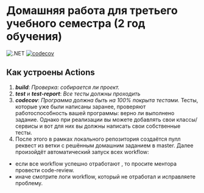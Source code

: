 # Домашняя работа для третьего учебного семестра (2 год обучения)

![.NET](https://github.com/H0TC00LER/dotnet-homeworks-2/actions/workflows/dotnet.yml/badge.svg)
[![codecov](https://codecov.io/gh/H0TC00LER/dotnet-homeworks-2/branch/master/graph/badge.svg?token=HWID9J8DRC)](https://codecov.io/gh/H0TC00LER/dotnet-homeworks-2)

## Как устроены Actions
1. ***build***: *Проверка: собирается ли проект.*
2. ***test*** и ***test-report***: *Все тесты должны проходить*
4. ***codecov***: *Программа должна быть на 100% покрыта тестами.* 
Тесты, которые уже были написаны заранее, проверяют работоспособность вашей программы:  верно ли выполнено задание.
Однако при реализации вы можете добавлять свои классы/сервисы и вот для них вы должны написать свои собственные тесты.
5. После этого в рамках локального репозитория создаётся пулл реквест из ветки с решённым домашним заданием в master. Далее произойдёт автоматический запуск всех workflow:
- если все workflow успешно отработают , то просите ментора провести code-review. 
- иначе смотрите логи workflow, который не отработал и исправляете проблему.
